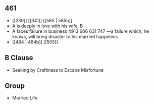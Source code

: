 ## 461
- [[239]] [[341]] [[585 | 585b]] 
- A is deeply in love with his wife, B
- A faces failure in business 4913 606 631 747 —a failure which, he knows, will bring disaster to his married happiness
- [[484 | 484b]] [[505]] 

## B Clause
- Seeking by Craftiness to Escape Misfortune

## Group
- Married Life

